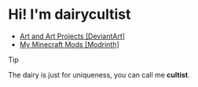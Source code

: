 # Hi! I'm dairycultist

- [Art and Art Projects [DeviantArt]](https://www.deviantart.com/redderblanket)
- [My Minecraft Mods [Modrinth]](https://modrinth.com/user/NatsuPotato)

<!--<a href="https://bsky.app/profile/lucoa.love">My Lucoa Blog [Bluesky]</a>
    <a href="https://lucoalove.itch.io/">My Games [Itch.io]</a>
    <a href="https://www.furaffinity.net/user/hyperspritz">FurAffinity</a>
    <a href="https://mlpforums.com/profile/50681-hyperspritz/">MLP Forums</a>
    <a href="https://github.com/lucoalove">Github</a> -->

<!-- This is my unified identity :3 -->

> [!TIP]
> The dairy is just for uniqueness, you can call me **cultist**.
